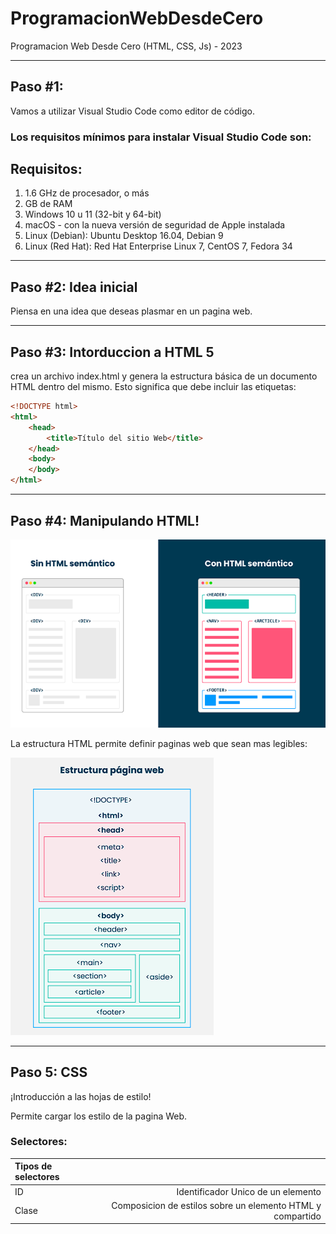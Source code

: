 # ProgramacionWebDesdeCero

Programacion Web Desde Cero (HTML, CSS, Js) - 2023

***

## Paso #1:

Vamos a utilizar Visual Studio Code como editor de código.

[1]: https://code.visualstudio.com/

### Los requisitos mínimos para instalar Visual Studio Code son:

Requisitos:
------------------
1. 1.6 GHz de procesador, o más
2. GB de RAM
3. Windows 10 u 11 (32-bit y 64-bit)
4. macOS - con la nueva versión de seguridad de Apple instalada 
5. Linux (Debian): Ubuntu Desktop 16.04, Debian 9
6. Linux (Red Hat): Red Hat Enterprise Linux 7, CentOS 7, Fedora 34

***

## Paso #2: Idea inicial

Piensa en una idea que deseas plasmar en un pagina web.

***

## Paso #3: Intorduccion a HTML 5

crea un archivo index.html y genera la estructura básica de un documento HTML dentro del mismo. Esto significa que debe incluir las etiquetas:

```html
<!DOCTYPE html>
<html>
    <head>
        <title>Título del sitio Web</title>
    </head>
    <body>
    </body>
</html>
```

***

## Paso #4: Manipulando HTML!

![Html Semantico](PortafolioWebJEHM/media/recursos/htmlSemantico.png)

La estructura HTML permite definir paginas web que sean mas legibles:

![Estructura HTML](PortafolioWebJEHM/media/recursos/estructuraHTML.png)

***

## Paso 5: CSS
¡Introducción a las hojas de estilo!

Permite cargar los estilo de la pagina Web.

### Selectores:

| Tipos de selectores| |
| :-------- | --------:|
| ID | Identificador Unico de un elemento |
| Clase | Composicion de estilos sobre un elemento HTML y compartido |

